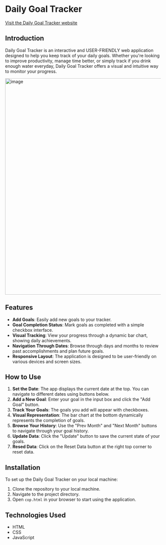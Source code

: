 
# Daily Goal Tracker

[Visit the Daily Goal Tracker website](https://eypkllas.github.io/Daily-Goal-Tracker/)


## Introduction
Daily Goal Tracker is an interactive and USER-FRIENDLY web application designed to help you keep track of your daily goals. Whether you're looking to improve productivity, manage time better, or simply track if you drink enough water everyday, Daily Goal Tracker offers a visual and intuitive way to monitor your progress.

<img src="https://github.com/eypkllas/Daily-Goal-Tracker/assets/113202169/a4dab52f-240f-4a06-b03d-76a4e62a75c4" alt="image" width="700">


## Features
- **Add Goals**: Easily add new goals to your tracker.
- **Goal Completion Status**: Mark goals as completed with a simple checkbox interface.
- **Visual Tracking**: View your progress through a dynamic bar chart, showing daily achievements.
- **Navigation Through Dates**: Browse through days and months to review past accomplishments and plan future goals.
- **Responsive Layout**: The application is designed to be user-friendly on various devices and screen sizes.

## How to Use
1. **Set the Date**: The app displays the current date at the top. You can navigate to different dates using buttons below.
2. **Add a New Goal**: Enter your goal in the input box and click the "Add Goal" button.
3. **Track Your Goals**: The goals you add will appear with checkboxes.
4. **Visual Representation**: The bar chart at the bottom dynamically represents the completion of goals.
5. **Browse Your History**: Use the "Prev Month" and "Next Month" buttons to navigate through your goal history.
6. **Update Data**: Click the "Update" button to save the current state of your goals.
7. **Resed Data**: Click on the Reset Data button at the right top corner to reset data.

## Installation
To set up the Daily Goal Tracker on your local machine:
1. Clone the repository to your local machine.
2. Navigate to the project directory.
3. Open `cop.html` in your browser to start using the application.

## Technologies Used
- HTML
- CSS
- JavaScript




